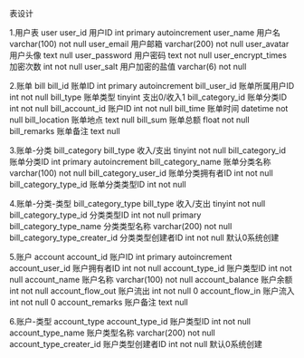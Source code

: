 表设计

1.用户表 user
user_id 用户ID int primary autoincrement
user_name 用户名 varchar(100) not null
user_email 用户邮箱 varchar(200) not null
user_avatar 用户头像 text null
user_password 用户密码 text not null
user_encrypt_times 加密次数 int not null
user_salt 用户加密的盐值 varchar(6) not null

2.账单 bill
bill_id 账单ID int primary autoincrement
bill_user_id 账单所属用户ID int not null
bill_type 账单类型 tinyint 支出0/收入1
bill_category_id 账单分类ID int not null
bill_account_id 账户ID int not null
bill_time 账单时间 datetime not null
bill_location 账单地点 text null
bill_sum 账单总额 float not null
bill_remarks 账单备注 text null

3.账单-分类 bill_category
bill_type 收入/支出 tinyint not null
bill_category_id 账单分类ID int primary autoincrement
bill_category_name 账单分类名称 varchar(100) not null
bill_category_user_id 账单分类拥有者ID int not null
bill_category_type_id 账单分类类型ID int not null


4.账单-分类-类型 bill_category_type
bill_type 收入/支出 tinyint not null
bill_category_type_id 分类类型ID int not null primary
bill_category_type_name 分类类型名称 varchar(200) not null
bill_category_type_creater_id 分类类型创建者ID int not null 默认0系统创建

5.账户 account
account_id 账户ID int primary autoincrement
account_user_id 账户拥有者ID int not null
account_type_id 账户类型ID int not null
account_name 账户名称 varchar(100) not null
account_balance 账户余额 int not null
account_flow_out 账户流出 int not null 0
account_flow_in 账户流入 int not null 0
account_remarks 账户备注 text null

6.账户-类型 account_type
account_type_id 账户类型ID int not null
account_type_name 账户类型名称 varchar(200) not null
account_type_creater_id 账户类型创建者ID int not null 默认0系统创建